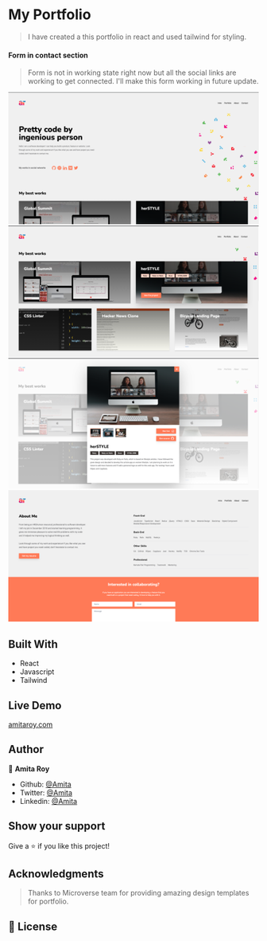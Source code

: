 # My Portfolio

> I have created a this portfolio in react and used tailwind for styling.

#### Form in contact section

> Form is not in working state right now but all the social links are working to get connected. I'll make this form working in future update.

![SS1](./src/images/ss1.png)
![SS2](./src/images/ss2.png)
![SS3](./src/images/ss3.png)
![SS4](./src/images/ss4.png)

## Built With

- React
- Javascript
- Tailwind

## Live Demo

[amitaroy.com](https://amitaroy.com/)

## Author

👤 **Amita Roy**

- Github: [@Amita](https://github.com/Amita-Roy)
- Twitter: [@Amita](https://twitter.com/AmitaRoy14)
- Linkedin: [@Amita](https://www.linkedin.com/in/amita-roy/)

## Show your support

Give a ⭐️ if you like this project!

## Acknowledgments

> Thanks to Microverse team for providing amazing design templates for portfolio.

## 📝 License
